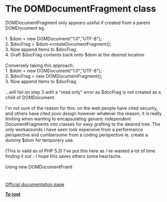 # The DOMDocumentFragment class



DOMDocumentFragment only appears useful if created from a parent DOMDocument eg.<br><br>1. $dom = new DOMDocument("1.0","UTF-8");<br>2. $docFrag = $dom-&gt;createDocumentFragment();<br>3. Now append items to $docFrag <br>4. Graft $docFrag contents back onto $dom at the desired location<br><br>Conversely taking this approach:<br>1. $dom = new DOMDocument("1.0","UTF-8");<br>2. $docFrag = new DOMDocumentFragment();<br>3. Now append items to $docFrag<br><br>...will fail on step 3 with a "read only" error as $docFrag is not created as a child of  DOMDocument.<br><br>I&apos;m not sure of the reason for this: on the web people have cited security, and others have cited poor design however whatever the reason, it is really limiting when wanting to encapsulating generic independent DocumentFragments into classes for easy grafting to the desired tree. The only workarounds i have seen look expensive from a performance perspective and cumbersome from a coding perspective ie. create a  dummy $dom for temporary use.<br><br>(This is valid as of PHP 5.3) I&apos;ve put this here as i&apos;ve wasted a lot of time finding it out - I hope this saves others some heartache.<br><br>Using new DOMDocumentFramt  

#

[Official documentation page](https://www.php.net/manual/en/class.domdocumentfragment.php)

**[To root](/README.md)**